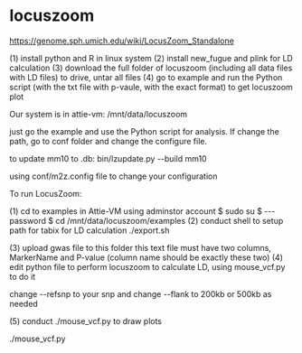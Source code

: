 # locuszoom


https://genome.sph.umich.edu/wiki/LocusZoom_Standalone


(1) install python and R in linux system
(2) install new_fugue  and  plink for LD calculation
(3) download the full folder of locuszoom (including all data files with LD files) to drive, untar all files
(4) go to example and run  the Python script (with the txt file with p-vaule, with the exact format) to get locuszoom plot

Our system is in attie-vm:
/mnt/data/locuszoom

just go the example and use the Python script for analysis.
If change the path, go to conf folder and change the configure file.

to update mm10 to .db:
bin/lzupdate.py --build mm10 

using conf/m2z.config file to change your configuration

To run LocusZoom:

(1) cd  to  examples
   in Attie-VM  using adminstor account
   $ sudo su
   $ ---password
   $ cd /mnt/data/locuszoom/examples
(2) conduct shell to setup path for tabix for LD calculation 
   ./export.sh  

(3) upload gwas file to this folder
   this text file must have two columns,   MarkerName and P-value (column name should be exactly these two)
(4) edit python file to perform locuszoom
   to calculate LD, using mouse_vcf.py to do it
   
   change   --refsnp  to your snp  and change --flank   to 200kb or 500kb as needed
   
(5)  conduct  ./mouse_vcf.py to draw plots

   ./mouse_vcf.py


   


